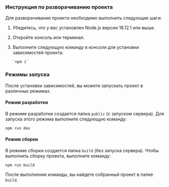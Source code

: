 ### Инструкция по разворачиванию проекта

Для разворачивания проекта необходимо выполнить следующие шаги:

1.  Убедитесь, что у вас установлен Node.js версии 18.12.1 или выше.

2.  Откройте консоль или терминал.

3.  Выполните следующую команду в консоли для установки зависимостей проекта:

		`npm i`

### Режимы запуска

После установки зависимостей, вы можете запускать проект в различных режимах.

#### Режим разработки

В режиме разработки создается папка `public` (с запуском сервера). Для запуска этого режима выполните следующую команду:


`npm run dev`

#### Режим сборки

В режиме сборки создается папка `build` (без запуска сервера). Чтобы выполнить сборку проекта, выполните команду:


`npm run build`

После выполнения команды, вы найдете собранный проект в папке `build`.
